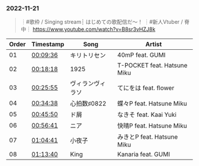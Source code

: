 ### 2022-11-21
> ┊#歌枠 / Singing stream┊ はじめての歌配信だ～！ ┊#新人Vtuber / 脊中┊
> https://www.youtube.com/watch?v=B8sr3vHZJ8k

| Order | Timestamp | Song | Artist |
| --- | --- | --- | --- |
| 01 | [00:09:36](https://www.youtube.com/watch?v=B8sr3vHZJ8k&t=576s) | キリトリセン | 40mP feat. GUMI |
| 02 | [00:18:18](https://www.youtube.com/watch?v=B8sr3vHZJ8k&t=1098s) | 1925 | T-POCKET feat. Hatsune Miku |
| 03 | [00:25:55](https://www.youtube.com/watch?v=B8sr3vHZJ8k&t=1555s) | ヴィランヴィラソ | てにをは feat. flower |
| 04 | [00:34:38](https://www.youtube.com/watch?v=B8sr3vHZJ8k&t=2078s) | 心拍数♯0822 | 蝶々P feat. Hatsune Miku |
| 05 | [00:45:50](https://www.youtube.com/watch?v=B8sr3vHZJ8k&t=2750s) | ド屑 | なきそ feat. Kaai Yuki |
| 06 | [00:56:41](https://www.youtube.com/watch?v=B8sr3vHZJ8k&t=3401s) | ニア | 快晴P feat. Hatsune Miku |
| 07 | [01:04:41](https://www.youtube.com/watch?v=B8sr3vHZJ8k&t=3881s) | 小夜子 | みきとP feat. Hatsune Miku |
| 08 | [01:13:40](https://www.youtube.com/watch?v=B8sr3vHZJ8k&t=4420s) | King | Kanaria feat. GUMI |
